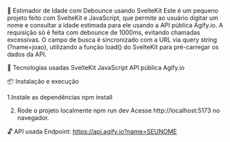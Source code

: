 🧠 Estimador de Idade com Debounce usando SvelteKit
Este é um pequeno projeto feito com SvelteKit e JavaScript, que permite ao usuário digitar um nome e consultar a idade estimada para ele usando a API pública Agify.io. A requisição só é feita com debounce de 1000ms, evitando chamadas excessivas. O campo de busca é sincronizado com a URL via query string (?name=joao), utilizando a função load() do SvelteKit para pré-carregar os dados da API.

🚀 Tecnologias usadas
SvelteKit
JavaScript
API pública Agify.io

📦 Instalação e execução

1.Instale as dependências
npm install

2. Rode o projeto localmente
npm run dev
Acesse http://localhost:5173 no navegador.

🔓 API usada
Endpoint: https://api.agify.io?name=SEUNOME
